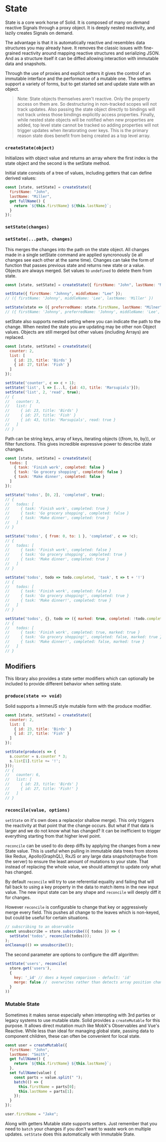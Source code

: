 # State

State is a core work horse of Solid. It is composed of many on demand reactive Signals through a proxy object. It is deeply nested reactivity, and lazily creates Signals on demand.

The advantage is that it is automatically reactive and resembles data structures you may already have. It removes the classic issues with fine-grained reactivity around mapping reactive structures and serializing JSON. And as a structure itself it can be diffed allowing interaction with immutable data and snapshots.

Through the use of proxies and explicit setters it gives the control of an immutable interface and the performance of a mutable one. The setters support a variety of forms, but to get started set and update state with an object.

> Note: State objects themselves aren't reactive. Only the property access on them are. So destructuring in non-tracked scopes will not track updates. Also passing the state object directly to bindings will not track unless those bindings explicitly access properties. Finally, while nested state objects will be notified when new properties are added, top level state cannot be tracked so adding properties will not trigger updates when iteratorating over keys. This is the primary reason state does benefit from being created as a top level array.

### `createState(object)`

Initializes with object value and returns an array where the first index is the state object and the second is the setState method.

Initial state consists of a tree of values, including getters that can define derived values:

```jsx
const [state, setState] = createState({
  firstName: "John",
  lastName: "Miller",
  get fullName() {
    return `${this.firstName} ${this.lastName}`;
  }
});
```

### `setState(changes)`

### `setState(...path, changes)`

This merges the changes into the path on the state object. All changes made in a single setState command are applied syncronously (ie all changes see each other at the same time). Changes can take the form of function that passes previous state and returns new state or a value. Objects are always merged. Set values to `undefined` to delete them from state.

```js
const [state, setState] = createState({ firstName: "John", lastName: "Miller" });

setState({ firstName: "Johnny", middleName: "Lee" });
// ({ firstName: 'Johnny', middleName: 'Lee', lastName: 'Miller' })

setState(state => ({ preferredName: state.firstName, lastName: "Milner" }));
// ({ firstName: 'Johnny', preferredName: 'Johnny', middleName: 'Lee', lastName: 'Milner' })
```

setState also supports nested setting where you can indicate the path to the change. When nested the state you are updating may be other non Object values. Objects are still merged but other values (including Arrays) are replaced.

```js
const [state, setState] = createState({
  counter: 2,
  list: [
    { id: 23, title: 'Birds' }
    { id: 27, title: 'Fish' }
  ]
});

setState('counter', c => c + 1);
setState('list', l => [...l, {id: 43, title: 'Marsupials'}]);
setState('list', 2, 'read', true);
// {
//   counter: 3,
//   list: [
//     { id: 23, title: 'Birds' }
//     { id: 27, title: 'Fish' }
//     { id: 43, title: 'Marsupials', read: true }
//   ]
// }
```

Path can be string keys, array of keys, iterating objects ({from, to, by}), or filter functions. This gives incredible expressive power to describe state changes.

```js
const [state, setState] = createState({
  todos: [
    { task: 'Finish work', completed: false }
    { task: 'Go grocery shopping', completed: false }
    { task: 'Make dinner', completed: false }
  ]
});

setState('todos', [0, 2], 'completed', true);
// {
//   todos: [
//     { task: 'Finish work', completed: true }
//     { task: 'Go grocery shopping', completed: false }
//     { task: 'Make dinner', completed: true }
//   ]
// }

setState('todos', { from: 0, to: 1 }, 'completed', c => !c);
// {
//   todos: [
//     { task: 'Finish work', completed: false }
//     { task: 'Go grocery shopping', completed: true }
//     { task: 'Make dinner', completed: true }
//   ]
// }

setState('todos', todo => todo.completed, 'task', t => t + '!')
// {
//   todos: [
//     { task: 'Finish work', completed: false }
//     { task: 'Go grocery shopping!', completed: true }
//     { task: 'Make dinner!', completed: true }
//   ]
// }

setState('todos', {}, todo => ({ marked: true, completed: !todo.completed }))
// {
//   todos: [
//     { task: 'Finish work', completed: true, marked: true }
//     { task: 'Go grocery shopping!', completed: false, marked: true }
//     { task: 'Make dinner!', completed: false, marked: true }
//   ]
// }
```

## Modifiers

This library also provides a state setter modifiers which can optionally be included to provide different behavior when setting state.

### `produce(state => void)`

Solid supports a ImmerJS style mutable form with the produce modifier.

```js
const [state, setState] = createState({
  counter: 2,
  list: [
    { id: 23, title: 'Birds' }
    { id: 27, title: 'Fish' }
  ]
});

setState(produce(s => {
  s.counter = s.counter * 3;
  s.list[1].title += '!';
}));
// {
//   counter: 6,
//   list: [
//     { id: 23, title: 'Birds' }
//     { id: 27, title: 'Fish!' }
//   ]
// }
```

### `reconcile(value, options)`

`setState` on it's own does a replace(or shallow merge). This only triggers the reactivity at that point that the change occurs. But what if that data is larger and we do not know what has changed? It can be inefficient to trigger everything starting from that higher level point.

`reconcile` can be used to do deep diffs by applying the changes from a new State value. This is useful when pulling in immutable data trees from stores like Redux, Apollo(GraphQL), RxJS or any large data snapshot(maybe from the server) to ensure the least amount of mutations to your state. That instead of replacing the whole value, we should attempt to update only what has changed.

By default `reconcile` will try to use referential equality and failing that will fall back to using a key property in the data to match items in the new input value. The new input state can be any shape and `reconcile` will deeply diff it for changes.

However `reconcile` is configurable to change that key or aggressively merge every field. This pushes all change to the leaves which is non-keyed, but could be useful for certain situations.

```js
// subscribing to an observable
const unsubscribe = store.subscribe(({ todos }) => (
  setState('todos', reconcile(todos)));
);
onCleanup(() => unsubscribe());
```

The second parameter are options to configure the diff algorithm:

```js
setState('users', reconcile(
  store.get('users'),
  {
    key: '_id' // does a keyed comparison - default: 'id'
    merge: false //  overwrites rather than detects array position changes when not keyed - default: false
  }
))
```

### Mutable State

Sometimes it makes sense especially when interopting with 3rd parties or legacy systems to use mutable state. Solid provides a `createMutable` for this purpose. It allows direct mutation much like MobX's Observables and Vue's Reactive. While less than ideal for managing global state, passing data to component children, these can often be convenient for local state.

```js
const user = createMutable({
  firstName: "John",
  lastName: "Smith",
  get fullName() {
    return `${this.firstName} ${this.lastName}`;
  },
  set fullName(value) {
    const parts = value.split(" ");
    batch(() => {
      this.firstName = parts[0];
      this.lastName = parts[1];
    });
  }
});

user.firstName = "Jake";
```

Along with getters Mutable state supports setters. Just remember that you need to `batch` your changes if you don't want to waste work on multiple updates. `setState` does this automatically with Immutable State.
